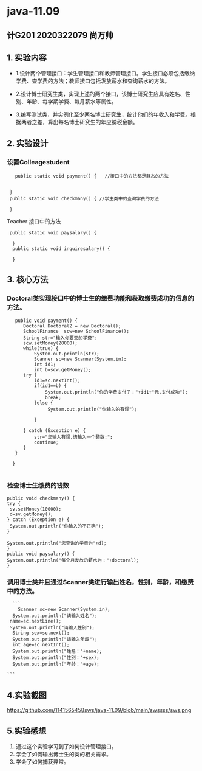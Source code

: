 # java-11.09

## 计G201 2020322079 尚万帅

## 1. 实验内容
+ 1.设计两个管理接口：学生管理接口和教师管理接口。学生接口必须包括缴纳学费、查学费的方法；教师接口包括发放薪水和查询薪水的方法。

+ 2.设计博士研究生类，实现上述的两个接口，该博士研究生应具有姓名、性别、年龄、每学期学费、每月薪水等属性。    

+ 3.编写测试类，并实例化至少两名博士研究生，统计他们的年收入和学费。根据两者之差，算出每名博士研究生的年应纳税金额。

## 2. 实验设计

### 设置Colleagestudent  

```
   public static void payment() {   //接口中的方法都是静态的方法  
 

 }
 public static void checkmany() { //学生类中的查询学费的方法
 
 }
```
Teacher 接口中的方法

```
 public static void paysalary() {
 
  }
  public static void inquiresalary() {
 
  }
```
 ## 3. 核心方法
 
### Doctoral类实现接口中的博士生的缴费功能和获取缴费成功的信息的方法。
  
  ```
     public void payment() {
		Doctoral Doctoral2 = new Doctoral();
		SchoolFinance  scw=new SchoolFinance();
		String str="输入你要交的学费";
		scw.setMoney(20000);
		while(true) {
			System.out.println(str);
			Scanner sc=new Scanner(System.in);
			int id1;
			int b=scw.getMoney();
    	try {
    		id1=sc.nextInt();
    		if(id1==b) {
    			System.out.println("你的学费支付了："+id1+"元,支付成功");
         		break;
    		}else {
    			 System.out.println("你输入的有误");
    			 
    		}
     		
		} catch (Exception e) {
			str="您输入有误,请输入一个整数:";
			continue;
		} 	
     }
		
	}
	
  ```
### 检查博士生缴费的钱数
  ```
 public void checkmany() {
  try {
   sv.setMoney(10000);
   d=sv.getMoney();
  } catch (Exception e) {
   System.out.println("你输入的不正确");
  }
  
  System.out.println("您查询的学费为"+d);
 }
 public void paysalary() {
  System.out.println("每个月发放的薪水为："+doctoral);
 }
  
  ```
### 调用博士类并且通过Scanner类进行输出姓名，性别，年龄，和缴费中的方法。

      ```
        Scanner sc=new Scanner(System.in);
      System.out.println("请输入姓名");
     name=sc.nextLine();
     System.out.println("请输入性别");
      String sex=sc.next();
      System.out.println("请输入年龄");
      int age=sc.nextInt();
      System.out.println("姓名："+name);
      System.out.println("性别："+sex);
      System.out.println("年龄："+age);
 
    ```
       
 ## 4.实验截图
  
https://github.com/1141565458sws/java-11.09/blob/main/swssss/sws.png

## 5.实验感想

  1. 通过这个实验学习到了如何设计管理接口。  
  2. 学会了如何输出博士生的类的相关需求。  
  3. 学会了如何捕获异常。  
